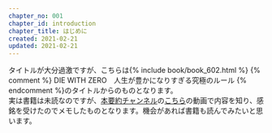 ```yaml
---
chapter_no: 001
chapter_id: introduction
chapter_title: はじめに
created: 2021-02-21
updated: 2021-02-21
---
```

タイトルが大分過激ですが、こちらは{% include book/book_602.html %} {% comment %} DIE WITH ZERO　人生が豊かになりすぎる究極のルール {% endcomment %}のタイトルからのものとなります。  
実は書籍は未読なのですが、[本要約チャンネル](https://www.youtube.com/channel/UCEixleMT76xDzoiEb9ZA7XA)の[こちら](https://www.youtube.com/watch?v=3mz46H3ul74)の動画で内容を知り、感銘を受けたのでメモしたものとなります。機会があれば書籍も読んでみたいと思います。